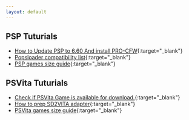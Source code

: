 ```yaml
---
layout: default
---
```

## PSP Tuturials

*   [How to Update PSP to 6.60 And install PRO-CFW](//bit.ly/2LjSkoD){:target="_blank"}
*   [Popsloader compatibility list](/Pops-Compatibility-List.html){:target="_blank"}
*   [PSP games size guide](//bit.ly/2NaWeRp){:target="_blank"}


## PSVita Tuturials

*   [Check if PSVita Game is available for download.](//bit.ly/3ywNqga){:target="_blank"}
*   [How to prep SD2VITA adapter](//bit.ly/2NeXvXH){:target="_blank"}
*   [PSVita games size guide](//bit.ly/2KUqqmZ){:target="_blank"}
